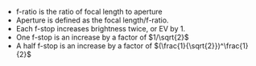 - f-ratio is the ratio of focal length to aperture
- Aperture is defined as the focal length/f-ratio.
- Each f-stop increases brightness twice, or EV by 1.
- One f-stop is an increase by a factor of $1/\sqrt{2}$ 
- A half f-stop is an increase by a factor of $(\frac{1}{\sqrt{2}})^\frac{1}{2}$ 